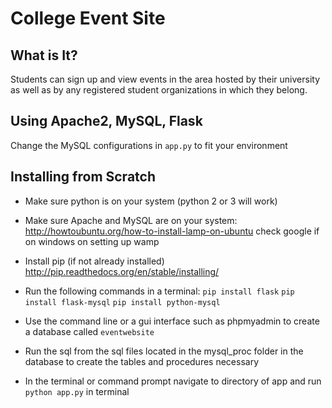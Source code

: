 # College Event Site

## What is It?
Students can sign up and view events in the area hosted by their university as well as by any registered student organizations in which they belong.

## Using Apache2, MySQL, Flask
Change the MySQL configurations in `app.py` to fit your environment


## Installing from Scratch
* Make sure python is on your system (python 2 or 3 will work)

* Make sure Apache and MySQL are on your system:
http://howtoubuntu.org/how-to-install-lamp-on-ubuntu
check google if on windows on setting up wamp

* Install pip (if not already installed)
http://pip.readthedocs.org/en/stable/installing/

* Run the following commands in a terminal:
`pip install flask`
`pip install flask-mysql`
`pip install python-mysql`

* Use the command line or a gui interface such as phpmyadmin to create a database called `eventwebsite`

* Run the sql from the sql files located in the mysql_proc folder in the database to create the tables and procedures necessary

* In the terminal or command prompt navigate to directory of app and run `python app.py` in terminal





